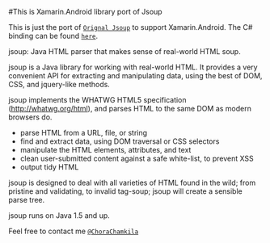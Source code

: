 #This is Xamarin.Android library port of Jsoup

This is just the port of [``Orignal Jsoup``][1] to support Xamarin.Android. The C# binding can be found [``here``][2]. 

jsoup: Java HTML parser that makes sense of real-world HTML soup.

jsoup is a Java library for working with real-world HTML. It provides a very convenient API for extracting and manipulating data, using the best of DOM, CSS, and jquery-like methods.

jsoup implements the WHATWG HTML5 specification (http://whatwg.org/html), and parses HTML to the same DOM as modern browsers do.

* parse HTML from a URL, file, or string
* find and extract data, using DOM traversal or CSS selectors
* manipulate the HTML elements, attributes, and text
* clean user-submitted content against a safe white-list, to prevent XSS
* output tidy HTML

jsoup is designed to deal with all varieties of HTML found in the wild; from pristine and validating, to invalid tag-soup; jsoup will create a sensible parse tree.

jsoup runs on Java 1.5 and up. </br>




Feel free to contact me [``@ChoraChamkila``][3]



[1]: https://github.com/jhy/jsoup
[2]: https://github.com/nitinwagadia/Xamarin.Android-Jsoup/tree/master/Xamarin%20library
[3]: https://twitter.com/ChoraChamkila
